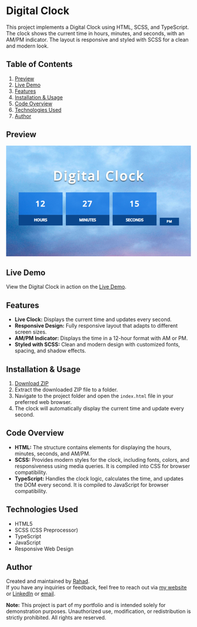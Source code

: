 # Digital Clock

This project implements a Digital Clock using HTML, SCSS, and TypeScript. The clock shows the current time in hours, minutes, and seconds, with an AM/PM indicator. The layout is responsive and styled with SCSS for a clean and modern look.

## Table of Contents

1. [Preview](#preview)
2. [Live Demo](#live-demo)
3. [Features](#features)
4. [Installation & Usage](#installation--usage)
5. [Code Overview](#code-overview)
6. [Technologies Used](#technologies-used)
7. [Author](#author)

## Preview

![Digital Clock](./screenshot.png)

## Live Demo

View the Digital Clock in action on the [Live Demo](https://digital-clock-using-typescript.netlify.app).

## Features

- **Live Clock:** Displays the current time and updates every second.
- **Responsive Design:** Fully responsive layout that adapts to different screen sizes.
- **AM/PM Indicator:** Displays the time in a 12-hour format with AM or PM.
- **Styled with SCSS:** Clean and modern design with customized fonts, spacing, and shadow effects.

## Installation & Usage

1. [Download ZIP](https://github.com/programmer-rahad/digital-clock/archive/refs/heads/main.zip)
2. Extract the downloaded ZIP file to a folder.
3. Navigate to the project folder and open the `index.html` file in your preferred web browser.
4. The clock will automatically display the current time and update every second.

## Code Overview

- **HTML:** The structure contains elements for displaying the hours, minutes, seconds, and AM/PM.
- **SCSS:** Provides modern styles for the clock, including fonts, colors, and responsiveness using media queries. It is compiled into CSS for browser compatibility.
- **TypeScript:** Handles the clock logic, calculates the time, and updates the DOM every second. It is compiled to JavaScript for browser compatibility.

## Technologies Used

- HTML5
- SCSS (CSS Preprocessor)
- TypeScript
- JavaScript
- Responsive Web Design

## Author

Created and maintained by [Rahad](https://www.rahad.me).  
If you have any inquiries or feedback, feel free to reach out via [my website](https://www.rahad.me) or [LinkedIn](https://www.linkedin.com/in/rahadpro) or [email](mailto:rahad.pro.dev@gmail.com).

**Note:** This project is part of my portfolio and is intended solely for demonstration purposes. Unauthorized use, modification, or redistribution is strictly prohibited. All rights are reserved.
